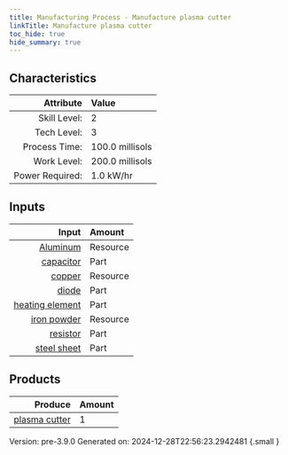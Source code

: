 ```yaml
---
title: Manufacturing Process - Manufacture plasma cutter
linkTitle: Manufacture plasma cutter
toc_hide: true
hide_summary: true
---
```



## Characteristics

| Attribute      | Value |
|--------:|:------|
|Skill Level:|2|
|Tech Level:|3|
|Process Time:|100.0 millisols|
|Work Level:|200.0 millisols|
|Power Required:|1.0 kW/hr|

## Inputs

| Input      | Amount |
|--------:|:------|
|[Aluminum](/docs/definitions/resource/aluminum)|Resource|0.1 kg|
|[capacitor](/docs/definitions/part/capacitor)|Part|10|
|[copper](/docs/definitions/resource/copper)|Resource|0.2 kg|
|[diode](/docs/definitions/part/diode)|Part|10|
|[heating element](/docs/definitions/part/heating-element)|Part|6|
|[iron powder](/docs/definitions/resource/iron-powder)|Resource|0.2 kg|
|[resistor](/docs/definitions/part/resistor)|Part|10|
|[steel sheet](/docs/definitions/part/steel-sheet)|Part|1|

## Products


| Produce      | Amount |
|--------:|:------|
|[plasma cutter](/docs/definitions/part/plasma-cutter)|1|


Version: pre-3.9.0 Generated on: 2024-12-28T22:56:23.2942481
{.small }

